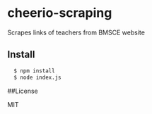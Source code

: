 # cheerio-scraping

Scrapes links of teachers from BMSCE website

## Install

```sh
  $ npm install
  $ node index.js
```

##License

MIT
